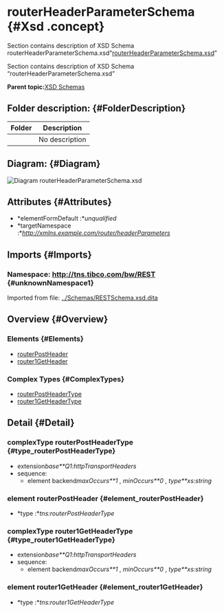 # routerHeaderParameterSchema {#Xsd .concept}

Section contains description of XSD Schema routerHeaderParameterSchema.xsd“[routerHeaderParameterSchema.xsd](routerHeaderParameterSchema.xsd)”

Section contains description of XSD Schema “routerHeaderParameterSchema.xsd”

**Parent topic:**[XSD Schemas](../../../projects/com.odido-rfp-demo/common/xsd.md)

## Folder description: {#FolderDescription}

|Folder|Description|
|------|-----------|
| |No description|

## Diagram: {#Diagram}

![Diagram
              routerHeaderParameterSchema.xsd](routerHeaderParameterSchema.xsd.png)

## Attributes {#Attributes}

-   *elementFormDefault :**unqualified*
-   *targetNamespace :**http://xmlns.example.com/router/headerParameters*

## Imports {#Imports}

### Namespace: http://tns.tibco.com/bw/REST {#unknownNamespace1}

Imported from file: [../Schemas/RESTSchema.xsd.dita](RESTSchema.xsd.md)

## Overview {#Overview}

### Elements {#Elements}

-   [routerPostHeader](#element_routerPostHeader)
-   [router1GetHeader](#element_router1GetHeader)

### Complex Types {#ComplexTypes}

-   [routerPostHeaderType](#type_routerPostHeaderType)
-   [router1GetHeaderType](#type_router1GetHeaderType)

## Detail {#Detail}

### complexType routerPostHeaderType {#type_routerPostHeaderType}

-   extension*base**Q1:httpTransportHeaders*
-   sequence:
    -   element backend*maxOccurs**1* , *minOccurs**0* , *type**xs:string*

### element routerPostHeader {#element_routerPostHeader}

-   *type :**tns:routerPostHeaderType*

### complexType router1GetHeaderType {#type_router1GetHeaderType}

-   extension*base**Q1:httpTransportHeaders*
-   sequence:
    -   element backend*maxOccurs**1* , *minOccurs**0* , *type**xs:string*

### element router1GetHeader {#element_router1GetHeader}

-   *type :**tns:router1GetHeaderType*

